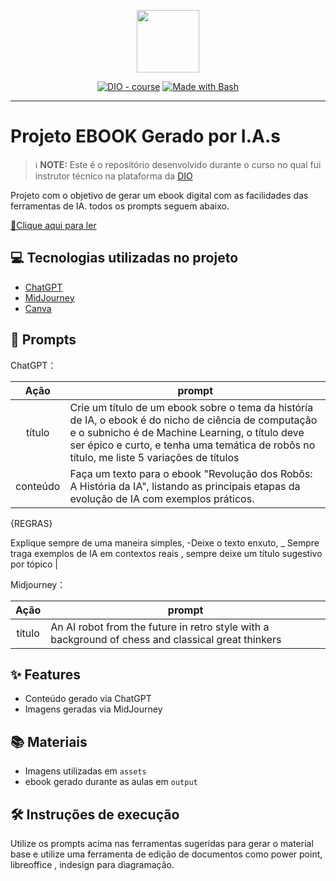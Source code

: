<p align="center">
    <img width="100" src=".github/assets/banner.png">
</p>


<p align="center">
<a href="https://dio.me/"><img src="https://img.shields.io/badge/DIO-Course-28DA77?logo=youtube" alt="DIO - course"></a>
<a href="https://www.gnu.org/software/bash/" title="Go to Bash homepage"><img src="https://img.shields.io/badge/Prompt-Project-blue?logo=gnu-bash&amp;logoColor=white" alt="Made with Bash"></a></p>

-------


# Projeto EBOOK Gerado por I.A.s


 > ℹ️ **NOTE:** Este é o repositório desenvolvido durante o curso no qual fui instrutor técnico na plataforma da [DIO](https://dio.me)

Projeto com o objetivo de gerar um ebook digital com as facilidades das ferramentas de IA. todos os prompts
seguem abaixo.

<a href="https://github.com/mstewart796/prompts-recipe-to-create-a-ebook/blob/main/output/Ebook%20-%20Revolu%C3%A7%C3%A3o%20dos%20Rob%C3%B4s%20A%20Hist%C3%B3ria%20da%20IA.pdf" title="View PDF now"> 📕Clique aqui para ler</a>

## 💻 Tecnologias utilizadas no projeto

- [ChatGPT](https://chat.openai.com/) 
- [MidJourney](https://www.midjourney.com/app/)
- [Canva](https://www.canva.com/)

## 🧠 Prompts


ChatGPT：

|   Ação   | prompt                                                                                                                                                                                                                                                                         |
| :------: | ------------------------------------------------------------------------------------------------------------------------------------------------------------------------------------------------------------------------------------------------------------------------------ |
|  título  | Crie um título de um ebook sobre o tema da históría de IA, o ebook é do nicho de ciência de computação e o subnicho é de Machine Learning, o título deve ser épico e curto, e tenha uma temática de robôs no título, me liste 5 variações de títulos                                                        |
| conteúdo | Faça um texto para o ebook "Revolução dos Robôs: A História da IA", listando as principais etapas da evolução de IA com exemplos práticos.
{REGRAS}

Explique sempre de uma maneira simples,
-Deixe o texto enxuto,
_ Sempre traga exemplos de IA em contextos reais ,
sempre deixe um título sugestivo por tópico |


Midjourney：

|  Ação  | prompt                                                                                 |
| :----: | -------------------------------------------------------------------------------------- |
| título | An AI robot from the future in retro style with a background of chess and classical great thinkers |

## ✨ Features

- Conteúdo gerado via ChatGPT
- Imagens geradas via MidJourney

## 📚 Materiais

- Imagens utilizadas em `assets`
- ebook gerado durante as aulas em `output`

## 🛠️ Instruções de execução

Utilize os prompts acima nas ferramentas sugeridas para gerar o material base e utilize uma ferramenta de edição de documentos como power point, libreoffice , indesign para diagramação.

